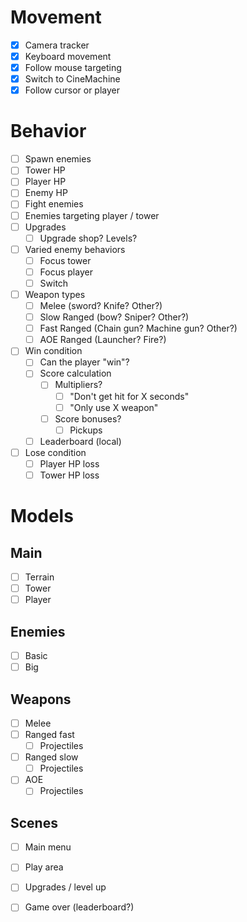 # Movement
- [x] Camera tracker
- [x] Keyboard movement
- [x] Follow mouse targeting
- [x] Switch to CineMachine
- [x] Follow cursor or player

# Behavior
- [ ] Spawn enemies
- [ ] Tower HP
- [ ] Player HP
- [ ] Enemy HP
- [ ] Fight enemies
- [ ] Enemies targeting player / tower
- [ ] Upgrades
  - [ ] Upgrade shop? Levels?
- [ ] Varied enemy behaviors
  - [ ] Focus tower
  - [ ] Focus player
  - [ ] Switch
- [ ] Weapon types
  - [ ] Melee (sword? Knife? Other?)
  - [ ] Slow Ranged (bow? Sniper? Other?)
  - [ ] Fast Ranged (Chain gun? Machine gun? Other?)
  - [ ] AOE Ranged (Launcher? Fire?)
- [ ] Win condition
  - [ ] Can the player "win"?
  - [ ] Score calculation
    - [ ] Multipliers?
      - [ ] "Don't get hit for X seconds"
      - [ ] "Only use X weapon"
    - [ ] Score bonuses?
      - [ ] Pickups
  - [ ] Leaderboard (local)
- [ ] Lose condition
  - [ ] Player HP loss
  - [ ] Tower HP loss

# Models
## Main
- [ ] Terrain
- [ ] Tower
- [ ] Player

## Enemies
- [ ] Basic
- [ ] Big

## Weapons
- [ ] Melee
- [ ] Ranged fast
  - [ ] Projectiles 
- [ ] Ranged slow
  - [ ] Projectiles
- [ ] AOE
  - [ ] Projectiles

## Scenes
- [ ] Main menu
- [ ] Play area
- [ ] Upgrades / level up
- [ ] Game over (leaderboard?)

